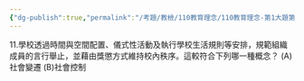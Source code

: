 ```yaml
---
{"dg-publish":true,"permalink":"/考題/教檢/110教育理念/110教育理念-第1大題第11題/","tags":["考題","題目","未完"]}
---
```


11.學校透過時間與空間配置、儀式性活動及執行學校生活規則等安排，規範組織成員的言行舉止，並藉由獎懲方式維持校內秩序。這較符合下列哪一種概念？ 
(A)社會變遷 
(B)社會控制 

